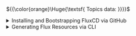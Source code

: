 ${{\color{orange}\Huge{\textsf{ Topics data: }}}}\$

<details>
	<summary>
	Installing and Bootstrapping FluxCD via GitHub
	</summary>
	<br />

> [!NOTE]
> Flux is a set of continuous and progressive delivery solutions for Kubernetes that are open and extensible. Here’s how you can install the Flux CLI and bootstrap it with your GitHub repository.

### Install the Flux CLI
To install the Flux CLI, you have two main options: Homebrew for macOS or a Bash script for both macOS and Linux.

Using Homebrew (macOS):

```bash
brew install fluxcd/tap/flux
```

Using Bash (macOS and Linux):
```bash
curl -s https://fluxcd.io/install.sh | sudo bash
After installation, verify it was successful by running:
```

```bash
flux check --pre
```

### Set Up GitHub Credentials
Before bootstrapping Flux, you need to set up your GitHub credentials. This includes your Personal Access Token (PAT), repository name, and GitHub username.

```bash
# Your GitHub Personal Access Token
export GITHUB_TOKEN=<your-token>

# Your GitHub repository name
export GITHUB_REPO=<your-repo>

# Your GitHub username
export GITHUB_USER=<your-username>
```

### Bootstrap Flux with Your GitHub Repository
Now that your credentials are set, you can bootstrap Flux. This process connects your Kubernetes cluster to your GitHub repository, enabling continuous delivery.

```bash
flux bootstrap github \
--owner=$GITHUB_USER \
--repository=$GITHUB_REPO \
--branch=main \
--path=clusters/staging
```

### Verify Bootstrap
To ensure the bootstrap process was successful, check the resources in the flux-system namespace:

```bash
kubectl get all -n flux-system
```

By following these steps, you'll have Flux installed and bootstrapped with your GitHub repository, ready to automate your Kubernetes deployments.

</details>

<details>
	<summary>
	Generating Flux Resources via CLI
	</summary>
	<br />

> [!NOTE]
> Flux makes managing your Kubernetes resources straightforward by using declarative YAML files. Here’s how to generate GitRepository and Kustomization resource YAML files using the Flux CLI.

### Generate GitRepository Resource YAML
The GitRepository resource defines the source of your configuration. This example uses a repository hosted on GitHub.

Run the following command to generate the GitRepository resource YAML:

```bash
flux create source git podinfo \
--url=https://github.com/$GITHUB_USER/podinfo-app \
--branch=main \
--interval=30s \
--export > ./clusters/my-cluster/podinfo-source.yaml
```

Explanation:

`podinfo` - The name of the Git source.<br />
`--url=https://github.com/$GITHUB_USER/podinfo-app` - The URL of the Git repository with specified user from ENV variable.<br />
`--branch=main` - The branch to track.<br />
`--interval=30s` - How often Flux should check the repository for updates.<br />
`--export > ./clusters/my-cluster/podinfo-source.yaml` - Exports the configuration to a YAML file.<br />

### Generate Kustomization Resource YAML
The Kustomization resource defines how the configurations in the Git repository should be applied to the Kubernetes cluster.

Run the following command to generate the Kustomization resource YAML:

```bash
flux create kustomization podinfo \
--target-namespace=default \
--source=podinfo \
--path="./kustomize" \
--prune=true \
--interval=5m \
--export > ./clusters/my-cluster/podinfo-kustomization.yaml
```

Explanation:

`podinfo` - The name of the Kustomization.<br />
`--target-namespace=default` - The Kubernetes namespace where resources should be applied.<br />
`--source=podinfo` - The name of the Git source defined in the previous step.<br />
`--path="./kustomize"` - The path within the repository to find the Kubernetes manifests.<br />
`--prune=true` - Ensures that resources not defined in the source are deleted.<br />
`--interval=5m` - How often Flux should apply the configuration.<br />
`--export > ./clusters/my-cluster/podinfo-kustomization.yaml` - Exports the configuration to a YAML file.<br />

By following these steps, you'll generate the necessary YAML files for managing your Kubernetes resources with Flux. These files can be committed to your Git repository to enable continuous deployment and automated management of your cluster resources.

</details>

